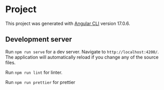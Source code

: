 # Project

This project was generated with [Angular CLI](https://github.com/angular/angular-cli) version 17.0.6.

## Development server

Run `npm run serve` for a dev server. Navigate to `http://localhost:4200/`. The application will automatically reload if you change any of the source files.

Run `npm run lint` for linter.

Run `npm run prettier` for prettier